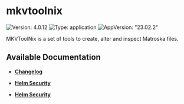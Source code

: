 # mkvtoolnix

![Version: 4.0.12](https://img.shields.io/badge/Version-4.0.12-informational?style=flat-square) ![Type: application](https://img.shields.io/badge/Type-application-informational?style=flat-square) ![AppVersion: "23.02.2"](https://img.shields.io/badge/AppVersion-"23.02.2"-informational?style=flat-square)

MKVToolNix is a set of tools to create, alter and inspect Matroska files.

## Available Documentation

- [**Changelog**](CHANGELOG)

- [**Helm Security**](container-security)

- [**Helm Security**](helm-security)

